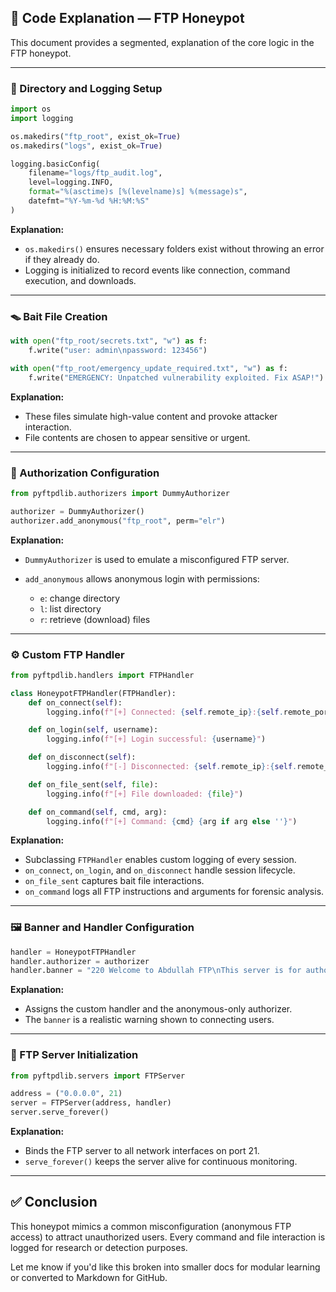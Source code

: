## 🧠 Code Explanation — FTP Honeypot

This document provides a segmented, explanation of the core logic in the FTP honeypot.

---

### 📂 Directory and Logging Setup

```python
import os
import logging

os.makedirs("ftp_root", exist_ok=True)
os.makedirs("logs", exist_ok=True)

logging.basicConfig(
    filename="logs/ftp_audit.log",
    level=logging.INFO,
    format="%(asctime)s [%(levelname)s] %(message)s",
    datefmt="%Y-%m-%d %H:%M:%S"
)
```

**Explanation:**

* `os.makedirs()` ensures necessary folders exist without throwing an error if they already do.
* Logging is initialized to record events like connection, command execution, and downloads.

---

### 🪤 Bait File Creation

```python
with open("ftp_root/secrets.txt", "w") as f:
    f.write("user: admin\npassword: 123456")

with open("ftp_root/emergency_update_required.txt", "w") as f:
    f.write("EMERGENCY: Unpatched vulnerability exploited. Fix ASAP!")
```

**Explanation:**

* These files simulate high-value content and provoke attacker interaction.
* File contents are chosen to appear sensitive or urgent.

---

### 🔐 Authorization Configuration

```python
from pyftpdlib.authorizers import DummyAuthorizer

authorizer = DummyAuthorizer()
authorizer.add_anonymous("ftp_root", perm="elr")
```

**Explanation:**

* `DummyAuthorizer` is used to emulate a misconfigured FTP server.
* `add_anonymous` allows anonymous login with permissions:

  * `e`: change directory
  * `l`: list directory
  * `r`: retrieve (download) files

---

### ⚙️ Custom FTP Handler

```python
from pyftpdlib.handlers import FTPHandler

class HoneypotFTPHandler(FTPHandler):
    def on_connect(self):
        logging.info(f"[+] Connected: {self.remote_ip}:{self.remote_port}")

    def on_login(self, username):
        logging.info(f"[+] Login successful: {username}")

    def on_disconnect(self):
        logging.info(f"[-] Disconnected: {self.remote_ip}:{self.remote_port}")

    def on_file_sent(self, file):
        logging.info(f"[+] File downloaded: {file}")

    def on_command(self, cmd, arg):
        logging.info(f"[+] Command: {cmd} {arg if arg else ''}")
```

**Explanation:**

* Subclassing `FTPHandler` enables custom logging of every session.
* `on_connect`, `on_login`, and `on_disconnect` handle session lifecycle.
* `on_file_sent` captures bait file interactions.
* `on_command` logs all FTP instructions and arguments for forensic analysis.

---

### 🖼️ Banner and Handler Configuration

```python
handler = HoneypotFTPHandler
handler.authorizer = authorizer
handler.banner = "220 Welcome to Abdullah FTP\nThis server is for authorized use only. All activity is monitored."
```

**Explanation:**

* Assigns the custom handler and the anonymous-only authorizer.
* The `banner` is a realistic warning shown to connecting users.

---

### 🚀 FTP Server Initialization

```python
from pyftpdlib.servers import FTPServer

address = ("0.0.0.0", 21)
server = FTPServer(address, handler)
server.serve_forever()
```

**Explanation:**

* Binds the FTP server to all network interfaces on port 21.
* `serve_forever()` keeps the server alive for continuous monitoring.

---

## ✅ Conclusion

This honeypot mimics a common misconfiguration (anonymous FTP access) to attract unauthorized users. Every command and file interaction is logged for research or detection purposes.

Let me know if you'd like this broken into smaller docs for modular learning or converted to Markdown for GitHub.
